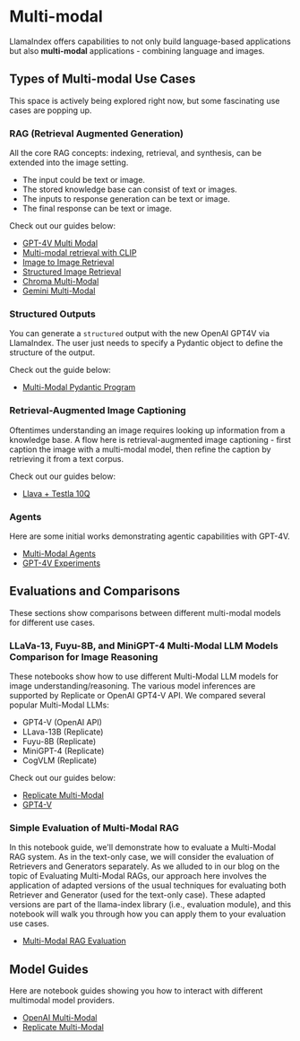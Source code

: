 # Multi-modal

LlamaIndex offers capabilities to not only build language-based applications but also **multi-modal** applications - combining language and images.

## Types of Multi-modal Use Cases

This space is actively being explored right now, but some fascinating use cases are popping up.

### RAG (Retrieval Augmented Generation)

All the core RAG concepts: indexing, retrieval, and synthesis, can be extended into the image setting.

- The input could be text or image.
- The stored knowledge base can consist of text or images.
- The inputs to response generation can be text or image.
- The final response can be text or image.

Check out our guides below:

- [GPT-4V Multi Modal](/python/examples/multi_modal/gpt4v_multi_modal_retrieval)
- [Multi-modal retrieval with CLIP](/python/examples/multi_modal/multi_modal_retrieval)
- [Image to Image Retrieval](/python/examples/multi_modal/image_to_image_retrieval)
- [Structured Image Retrieval](/python/examples/multi_modal/structured_image_retrieval)
- [Chroma Multi-Modal](/python/examples/multi_modal/chromamultimodaldemo)
- [Gemini Multi-Modal](/python/examples/multi_modal/gemini)

### Structured Outputs

You can generate a `structured` output with the new OpenAI GPT4V via LlamaIndex. The user just needs to specify a Pydantic object to define the structure of the output.

Check out the guide below:

- [Multi-Modal Pydantic Program](/python/examples/multi_modal/multi_modal_pydantic)

### Retrieval-Augmented Image Captioning

Oftentimes understanding an image requires looking up information from a knowledge base. A flow here is retrieval-augmented image captioning - first caption the image with a multi-modal model, then refine the caption by retrieving it from a text corpus.

Check out our guides below:

- [Llava + Testla 10Q](/python/examples/multi_modal/llava_multi_modal_tesla_10q)

### Agents

Here are some initial works demonstrating agentic capabilities with GPT-4V.

- [Multi-Modal Agents](/python/framework/module_guides/deploying/agents#multi-modal-agents)
- [GPT-4V Experiments](/python/examples/multi_modal/gpt4v_experiments_cot)

## Evaluations and Comparisons

These sections show comparisons between different multi-modal models for different use cases.

### LLaVa-13, Fuyu-8B, and MiniGPT-4 Multi-Modal LLM Models Comparison for Image Reasoning

These notebooks show how to use different Multi-Modal LLM models for image understanding/reasoning. The various model inferences are supported by Replicate or OpenAI GPT4-V API. We compared several popular Multi-Modal LLMs:

- GPT4-V (OpenAI API)
- LLava-13B (Replicate)
- Fuyu-8B (Replicate)
- MiniGPT-4 (Replicate)
- CogVLM (Replicate)

Check out our guides below:

- [Replicate Multi-Modal](/python/examples/multi_modal/replicate_multi_modal)
- [GPT4-V](/python/examples/multi_modal/openai_multi_modal)

### Simple Evaluation of Multi-Modal RAG

In this notebook guide, we'll demonstrate how to evaluate a Multi-Modal RAG system. As in the text-only case, we will consider the evaluation of Retrievers and Generators separately. As we alluded to in our blog on the topic of Evaluating Multi-Modal RAGs, our approach here involves the application of adapted versions of the usual techniques for evaluating both Retriever and Generator (used for the text-only case). These adapted versions are part of the llama-index library (i.e., evaluation module), and this notebook will walk you through how you can apply them to your evaluation use cases.

- [Multi-Modal RAG Evaluation](/python/examples/evaluation/multi_modal/multi_modal_rag_evaluation)

## Model Guides

Here are notebook guides showing you how to interact with different multimodal model providers.

- [OpenAI Multi-Modal](/python/examples/multi_modal/openai_multi_modal)
- [Replicate Multi-Modal](/python/examples/multi_modal/replicate_multi_modal)
